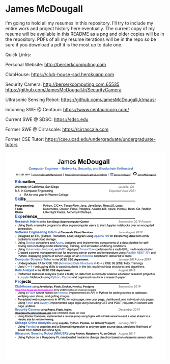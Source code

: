 # James McDougall
I'm going to hold all my resumes in this repository. I'll try to include my entire work and project history here eventually.
The current copy of my resume will be available in this README as a png and older copies will be in the repository. PDFs of all my resume iterations will be in the repo so be sure if you download a pdf it is the most up to date one.

Quick Links:

Personal Website: http://berserkcomputing.com

ClubHouse: https://club-house-sad.herokuapp.com

Security Camera: http://berserkcomputing.com:65535 https://github.com/JamesMcDougallJr/SecurityCamera

Ultrasonic Sensing Robot: https://github.com/JamesMcDougallJr/mausr

Incoming SWE @ Centauri: https://www.centauricorp.com/

Current SWE @ SDSC: https://sdsc.edu

Former SWE @ Cirrascale: https://cirrascale.com

Former CSE Tutor: https://cse.ucsd.edu/undergraduate/undergraduate-tutors

![alt text](https://github.com/JamesMcDougallJr/resume/blob/master/resume.png?raw=true)

